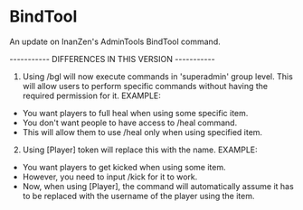 # BindTool

An update on InanZen's AdminTools BindTool command.

----------- DIFFERENCES IN THIS VERSION -----------

1. Using /bgl will now execute commands in 'superadmin' group level. This will allow users to perform specific commands without having the required permission for it.
EXAMPLE:
  - You want players to full heal when using some specific item.
  - You don't want people to have access to /heal command.
  - This will allow them to use /heal only when using specified item.

2. Using [Player] token will replace this with the name.
EXAMPLE:
  - You want players to get kicked when using some item.
  - However, you need to input /kick <Username> for it to work.
  - Now, when using [Player], the command will automatically assume it has to be replaced with the username of the player using the item.
